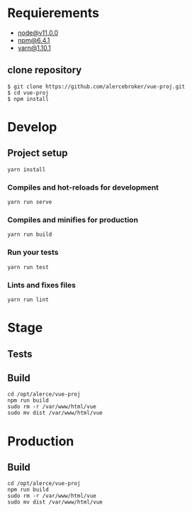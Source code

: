 # Requierements
- node@v11.0.0
- npm@6.4.1
- yarn@1.10.1 

## clone repository
```
$ git clone https://github.com/alercebroker/vue-proj.git
$ cd vue-proj
$ npm install
```

# Develop

## Project setup
```
yarn install
```

### Compiles and hot-reloads for development
```
yarn run serve
```

### Compiles and minifies for production
```
yarn run build
```

### Run your tests
```
yarn run test
```

### Lints and fixes files
```
yarn run lint
```

# Stage

## Tests

## Build

```
cd /opt/alerce/vue-proj
npm run build
sudo rm -r /var/www/html/vue
sudo mv dist /var/www/html/vue
```

# Production

## Build

```
cd /opt/alerce/vue-proj
npm run build
sudo rm -r /var/www/html/vue
sudo mv dist /var/www/html/vue
```
